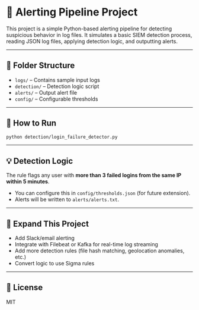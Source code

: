 # 🔔 Alerting Pipeline Project

This project is a simple Python-based alerting pipeline for detecting suspicious behavior in log files. It simulates a basic SIEM detection process, reading JSON log files, applying detection logic, and outputting alerts.

---

## 📁 Folder Structure

- `logs/` – Contains sample input logs
- `detection/` – Detection logic script
- `alerts/` – Output alert file
- `config/` – Configurable thresholds

---

## 🚀 How to Run

```bash
python detection/login_failure_detector.py
```

---

## 💡 Detection Logic

The rule flags any user with **more than 3 failed logins from the same IP within 5 minutes**.

- You can configure this in `config/thresholds.json` (for future extension).
- Alerts will be written to `alerts/alerts.txt`.

---

## 🔧 Expand This Project

- Add Slack/email alerting
- Integrate with Filebeat or Kafka for real-time log streaming
- Add more detection rules (file hash matching, geolocation anomalies, etc.)
- Convert logic to use Sigma rules

---

## 📄 License

MIT
